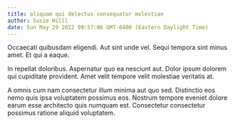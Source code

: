 ```yaml
---
title: aliquam qui delectus consequatur molestiae
author: Susie Hilll
date: Sun May 29 2022 09:57:06 GMT-0400 (Eastern Daylight Time)
---
```

Occaecati quibusdam eligendi. Aut sint unde vel. Sequi tempora sint minus amet. Et qui a eaque.

 In repellat doloribus. Aspernatur quo ea nesciunt aut. Dolor ipsum dolorem qui cupiditate provident. Amet velit tempore velit molestiae veritatis at.

 A omnis cum nam consectetur illum minima aut quo sed. Distinctio eos nemo quis ipsa voluptatem possimus eos. Nostrum tempore eveniet dolore earum esse architecto quis numquam est. Consectetur consectetur possimus ratione aliquid voluptatem.
